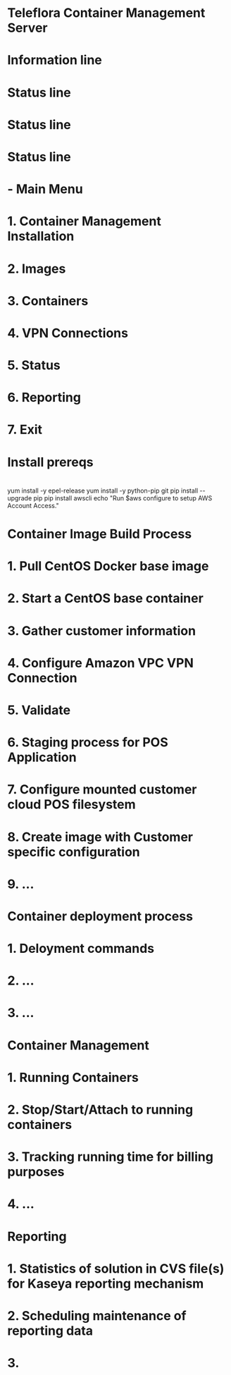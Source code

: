 # Teleflora Container Management Server
#
# Information line
# Status line
# Status line
# Status line
# - Main Menu
# 1. Container Management Installation
# 2. Images
# 3. Containers
# 4. VPN Connections
# 5. Status
# 6. Reporting
# 7. Exit
#
# Install prereqs
#
yum install -y epel-release
yum install -y python-pip git
pip install --upgrade pip
pip install awscli
echo "Run \$aws configure to setup AWS Account Access."
# 
# Container Image Build Process
#
# 1. Pull CentOS Docker base image
# 2. Start a CentOS base container
# 3. Gather customer information
# 4. Configure Amazon VPC VPN Connection
# 5. Validate
# 6. Staging process for POS Application
# 7. Configure mounted customer cloud POS filesystem
# 8. Create image with Customer specific configuration
# 9. ...
#
# Container deployment process
# 1. Deloyment commands
# 2. ...
# 3. ...
#
# Container Management
# 1. Running Containers
# 2. Stop/Start/Attach to running containers
# 3. Tracking running time for billing purposes
# 4. ...
#
# Reporting
# 1. Statistics of solution in CVS file(s) for Kaseya reporting mechanism
# 2. Scheduling maintenance of reporting data
# 3. 
